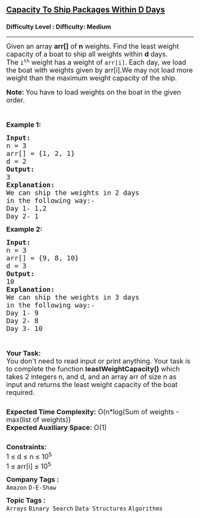 <h2><a href="https://www.geeksforgeeks.org/problems/capacity-to-ship-packages-within-d-days/1?page=1&category=Binary%20Search&difficulty=Medium&status=unsolved,attempted&sortBy=submissions">Capacity To Ship Packages Within D Days</a></h2><h3>Difficulty Level : Difficulty: Medium</h3><hr><div class="problems_problem_content__Xm_eO"><p><span style="font-size: 18px;">Given an array <strong>arr[]</strong> of <strong>n</strong> weights. Find the least weight capacity of a boat to ship all weights within <strong>d</strong> days.<br>The&nbsp;<code>i<sup>th</sup></code>&nbsp;weight&nbsp;has a weight of&nbsp;<code>arr[i]</code>. Each day, we load the boat with weights given by arr[i].We may not load more weight than the maximum weight capacity of the ship.</span><br><br><span style="font-size: 18px;"><strong>Note: </strong>You have to load weights on the boat in the given order.</span></p>
<p>&nbsp;</p>
<p><span style="font-size: 18px;"><strong>Example 1:</strong></span></p>
<pre><span style="font-size: 18px;"><strong>Input:
</strong>n = 3
arr[] = {1, 2, 1}
d = 2
<strong>Output:
</strong>3
<strong>Explanation:</strong>
We can ship the weights in 2 days
in the following way:-
Day 1- 1,2
Day 2- 1</span>
</pre>
<div><span style="font-size: 18px;"><strong>Example 2:</strong></span></div>
<pre><span style="font-size: 18px;"><strong>Input:
</strong>n = 3
arr[] = {9, 8, 10}
d = 3
<strong>Output:</strong>
10</span>
<span style="font-size: 18px;"><strong>Explanation:</strong>
We can ship the weights in 3 days
in the following way:-
Day 1- 9
Day 2- 8
Day 3- 10</span>
</pre>
<p>&nbsp;</p>
<p><span style="font-size: 18px;"><strong>Your Task:&nbsp;&nbsp;</strong><br>You don't need to read input or print anything. Your task is to complete the function <strong>leastWeightCapacity()</strong> which takes 2 integers n, and d, and an array arr of size n as input and returns the least weight capacity of the boat required.</span></p>
<p><br><span style="font-size: 18px;"><strong>Expected Time Complexity:</strong> O(n*log(Sum of weights - max(list of weights))<br><strong>Expected Auxiliary Space:</strong> O(1)</span></p>
<p><br><span style="font-size: 18px;"><strong>Constraints:</strong><br>1 ≤ d ≤ n ≤ 10<sup>5</sup><br>1 ≤ arr[i] ≤ 10<sup>5</sup></span></p></div><p><span style=font-size:18px><strong>Company Tags : </strong><br><code>Amazon</code>&nbsp;<code>D-E-Shaw</code>&nbsp;<br><p><span style=font-size:18px><strong>Topic Tags : </strong><br><code>Arrays</code>&nbsp;<code>Binary Search</code>&nbsp;<code>Data Structures</code>&nbsp;<code>Algorithms</code>&nbsp;